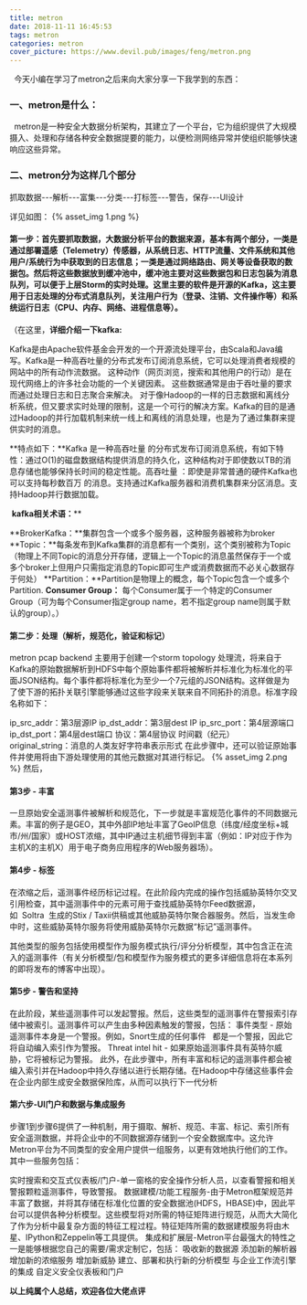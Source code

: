 ```yaml
---
title: metron 
date: 2018-11-11 16:45:53
tags: metron
categories: metron
cover_picture: https://www.devil.pub/images/feng/metron.png
---
```

  今天小编在学习了metron之后来向大家分享一下我学到的东西：

### 一、metron是什么：
  metron是一种安全大数据分析架构，其建立了一个平台，它为组织提供了大规模摄入、处理和存储各种安全数据提要的能力，以便检测网络异常并使组织能够快速响应这些异常。

### 二、metron分为这样几个部分
抓取数据---解析---富集---分类---打标签---警告，保存---UI设计

详见如图：
{% asset_img 1.png %}



#### 第一步：首先要抓取数据，大数据分析平台的数据来源，基本有两个部分，一类是通过部署遥感（Telemetry）传感器，从系统日志、HTTP流量、文件系统和其他用户/系统行为中获取到的日志信息；一类是通过网络路由、网关等设备获取的数据包。然后将这些数据放到缓冲池中，缓冲池主要对这些数据包和日志包装为消息队列，可以便于上层Storm的实时处理。这里主要的软件是开源的Kafka，这主要用于日志处理的分布式消息队列，关注用户行为（登录、注销、文件操作等）和系统运行日志（CPU、内存、网络、进程信息等）。

（在这里，**详细介绍一下kafka:**

Kafka是由Apache软件基金会开发的一个开源流处理平台，由Scala和Java编写。Kafka是一种高吞吐量的分布式发布订阅消息系统，它可以处理消费者规模的网站中的所有动作流数据。 这种动作（网页浏览，搜索和其他用户的行动）是在现代网络上的许多社会功能的一个关键因素。 这些数据通常是由于吞吐量的要求而通过处理日志和日志聚合来解决。 对于像Hadoop的一样的日志数据和离线分析系统，但又要求实时处理的限制，这是一个可行的解决方案。Kafka的目的是通过Hadoop的并行加载机制来统一线上和离线的消息处理，也是为了通过集群来提供实时的消息。

**特点如下：**Kafka 是一种高吞吐量 的分布式发布订阅消息系统，有如下特性：通过O(1)的磁盘数据结构提供消息的持久化，这种结构对于即使数以TB的消息存储也能够保持长时间的稳定性能。高吞吐量 ：即使是非常普通的硬件Kafka也可以支持每秒数百万 的消息。支持通过Kafka服务器和消费机集群来分区消息。支持Hadoop并行数据加载。

 **kafka相关术语：****

**BrokerKafka：**集群包含一个或多个服务器，这种服务器被称为broker
**Topic：**每条发布到Kafka集群的消息都有一个类别，这个类别被称为Topic（物理上不同Topic的消息分开存储，逻辑上一个Topic的消息虽然保存于一个或多个broker上但用户只需指定消息的Topic即可生产或消费数据而不必关心数据存于何处）
**Partition：**Partition是物理上的概念，每个Topic包含一个或多个Partition.
**Consumer Group：** 每个Consumer属于一个特定的Consumer Group（可为每个Consumer指定group name，若不指定group name则属于默认的group）。）

#### 第二步：处理（解析，规范化，验证和标记）

metron pcap backend 主要用于创建一个storm topology 处理流，将来自于Kafka的原始数据解析到HDFS中每个原始事件都将被解析并标准化为标准化的平面JSON结构。每个事件都将标准化为至少一个7元组的JSON结构。这样做是为了使下游的拓扑关联引擎能够通过这些字段来关联来自不同拓扑的消息。标准字段名称如下：

ip_src_addr：第3层源IP
ip_dst_addr：第3层dest IP
ip_src_port：第4层源端口
ip_dst_port：第4层dest端口
协议：第4层协议
时间戳（纪元）
original_string：消息的人类友好字符串表示形式
在此步骤中，还可以验证原始事件并使用将由下游处理使用的其他元数据对其进行标记。
{% asset_img 2.png %}
然后，
#### 第3步 - 丰富
一旦原始安全遥测事件被解析和规范化，下一步就是丰富规范化事件的不同数据元素。丰富的例子是GEO，其中外部IP地址丰富了GeoIP信息（纬度/经度坐标+城市/州/国家）或HOST浓缩，其中IP通过主机细节得到丰富（例如：IP对应于作为主机X的主机X）用于电子商务应用程序的Web服务器场）。
#### 第4步 - 标签
在浓缩之后，遥测事件经历标记过程。在此阶段内完成的操作包括威胁英特尔交叉引用检查，其中遥测事件中的元素可用于查找威胁英特尔Feed数据源，如  Soltra  生成的Stix / Taxii供稿或其他威胁英特尔聚合器服务。然后，当发生命中时，这些威胁英特尔服务将使用威胁英特尔元数据“标记”遥测事件。

其他类型的服务包括使用模型作为服务模式执行/评分分析模型，其中包含正在流入的遥测事件（有关分析模型/包和模型作为服务模式的更多详细信息将在本系列的即将发布的博客中出现）。

#### 第5步 - 警告和坚持

在此阶段，某些遥测事件可以发起警报。然后，这些类型的遥测事件在警报索引存储中被索引。遥测事件可以产生由多种因素触发的警报，包括：
事件类型 - 原始遥测事件本身是一个警报。例如，Snort生成的任何事件   都是一个警报，因此它将自动编入索引作为警报。
Threat intel hit - 如果原始遥测事件具有英特尔威胁，它将被标记为警报。
此外，在此步骤中，所有丰富和标记的遥测事件都会被编入索引并在Hadoop中持久存储以进行长期存储。在Hadoop中存储这些事件会在企业内部生成安全数据保险库，从而可以执行下一代分析

#### 第六步-UI门户和数据与集成服务

步骤1到步骤6提供了一种机制，用于摄取、解析、规范、丰富、标记、索引所有安全遥测数据，并将企业中的不同数据源存储到一个安全数据库中。这允许Metron平台为不同类型的安全用户提供一组服务，以更有效地执行他们的工作。其中一些服务包括：

实时搜索和交互式仪表板/门户-单一窗格的安全操作分析人员，以查看警报和相关警报颗粒遥测事件，导致警报。
数据建模/功能工程服务-由于Metron框架规范并丰富了数据，并将其存储在标准化位置的安全数据池(HDFS，HBASE)中，因此平台可以提供各种分析模型。这些模型将对所需的特征矩阵进行规范，从而大大简化了作为分析中最复杂方面的特征工程过程。特征矩阵所需的数据建模服务将由木星、IPython和Zeppelin等工具提供。
集成和扩展层-Metron平台最强大的特性之一是能够根据您自己的需要/需求定制它，包括：
吸收新的数据源
添加新的解析器
增加新的浓缩服务
增加新威胁
建立、部署和执行新的分析模型
与企业工作流引擎的集成
自定义安全仪表板和门户                               
 

**以上纯属个人总结，欢迎各位大佬点评**
